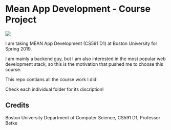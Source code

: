 # Mean App Development - Course Project

<img src='https://miro.medium.com/max/894/1*v84SSlQ2jWixnSWvM1JLIQ.jpeg'></img>

I am taking MEAN App Development (CS591 D1) at Boston University for Spring 2019.

I am mainly a backend guy, but I am also interested in the most popular web development stack, so this is the motivation that pushed me to choose this course.

This repo contians all the course work I did! 

Check each individual folder for its discription!

## Credits

Boston University Department of Computer Science, CS591 D1, Professor Betke